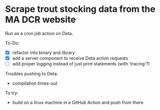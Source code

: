 # Scrape trout stocking data from the MA DCR website

Run as a cron job action on Deta.

To-Do:

- [x] refactor into binary and library
- [x] add a server component to receive Deta action requests
- [ ] add proper logging instead of just print statements (with 'tracing'?)

Troubles pushing to Deta:

- compilation times-out

To try:

- build on a linux machine in a GitHub Action and push from there
